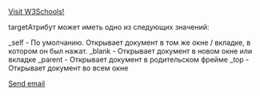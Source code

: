 <a href="https://www.w3schools.com/" target="_blank">Visit W3Schools!</a>

targetАтрибут может иметь одно из следующих значений:

_self	- По умолчанию. Открывает документ в том же окне / вкладке, в котором он был нажат.
_blank 	- Открывает документ в новом окне или вкладке
_parent - Открывает документ в родительском фрейме
_top 	- Открывает документ во всем окне

<a href="mailto:someone@example.com">Send email</a>

<div style="background-image: url('img_girl.jpg');">